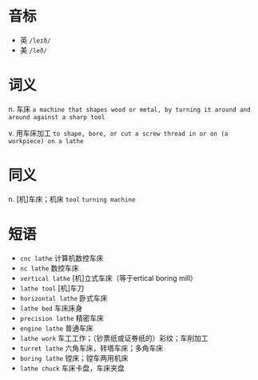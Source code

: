 # 音标

- 英 `/leɪð/`
- 美 `/leð/`

# 词义

n. 车床
`a machine that shapes wood or metal, by turning it around and around against a sharp tool`

v. 用车床加工
`to shape, bore, or cut a screw thread in or on (a workpiece) on a lathe`

# 同义

n. [机]车床；机床
`tool` `turning machine`

# 短语

- `cnc lathe` 计算机数控车床
- `nc lathe` 数控车床
- `vertical lathe` [机]立式车床（等于ertical boring mill）
- `lathe tool` [机]车刀
- `horizontal lathe` 卧式车床
- `lathe bed` 车床床身
- `precision lathe` 精密车床
- `engine lathe` 普通车床
- `lathe work` 车工工作；（钞票纸或证券纸的）彩纹；车削加工
- `turret lathe` 六角车床，转塔车床；多角车床
- `boring lathe` 镗床；镗车两用机床
- `lathe chuck` 车床卡盘，车床夹盘

